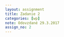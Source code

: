 ```yaml
---
layout: assignment
title: Zadanie 2
categories: [wp]
note: Odovzdané 29.3.2017
assign_no: 2
---
```

